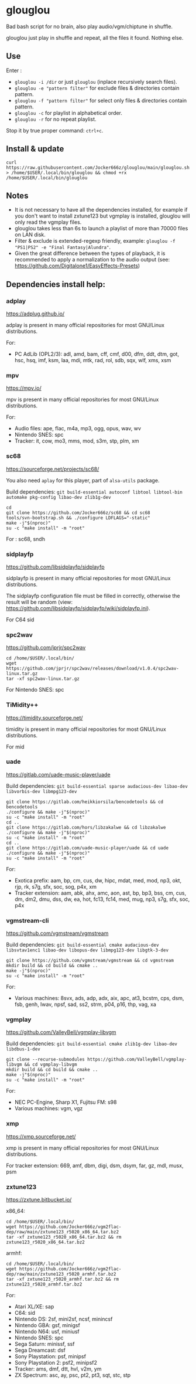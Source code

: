 # glouglou
Bad bash script for no brain, also play audio/vgm/chiptune in shuffle.

glouglou just play in shuffle and repeat, all the files it found. Nothing else.

## Use
Enter :
* `glouglou -i /dir` or just `glouglou` (inplace recursively search files).
* `glouglou -e "pattern filter"` for exclude files & directories contain pattern.
* `glouglou -f "pattern filter"` for select only files & directories contain pattern.
* `glouglou -c` for playlist in alphabetical order.
* `glouglou -r` for no repeat playlist.

Stop it by true proper command: `ctrl+c`.

## Install & update
`curl https://raw.githubusercontent.com/Jocker666z/glouglou/main/glouglou.sh > /home/$USER/.local/bin/glouglou && chmod +rx /home/$USER/.local/bin/glouglou`

## Notes
* It is not necessary to have all the dependencies installed, for example if you don't want to install zxtune123 but vgmplay is installed, glouglou will only read the vgmplay files.
* glouglou takes less than 6s to launch a playlist of more than 70000 files on LAN disk.
* Filter & exclude is extended-regexp friendly, example: `glouglou -f "PS1|PS2" -e "Final Fantasy|Alundra"`.
* Given the great difference between the types of playback, it is recommended to apply a normalization to the audio output (see: https://github.com/Digitalone1/EasyEffects-Presets)

## Dependencies install help:
### adplay
https://adplug.github.io/

adplay is present in many official repositories for most GNU/Linux distributions.

For:
* PC AdLib (OPL2/3): adl, amd, bam, cff, cmf, d00, dfm, ddt, dtm, got, hsc, hsq, imf, ksm, laa, mdi, mtk, rad, rol, sdb, sqx, wlf, xms, xsm

### mpv
https://mpv.io/

mpv is present in many official repositories for most GNU/Linux distributions.

For:
* Audio files: ape, flac, m4a, mp3, ogg, opus, wav, wv
* Nintendo SNES: spc
* Tracker: it, cow, mo3, mms, mod, s3m, stp, plm, xm

### sc68
https://sourceforge.net/projects/sc68/

You also need `aplay` for this player, part of `alsa-utils` package.

Build dependencies: `git build-essential autoconf libtool libtool-bin automake pkg-config libao-dev zlib1g-dev`
```
cd
git clone https://github.com/Jocker666z/sc68 && cd sc68
tools/svn-bootstrap.sh && ./configure LDFLAGS="-static"
make -j"$(nproc)"
su -c "make install" -m "root"
```
For : sc68, sndh

### sidplayfp
https://github.com/libsidplayfp/sidplayfp

sidplayfp is present in many official repositories for most GNU/Linux distributions.

The sidplayfp configuration file must be filled in correctly, otherwise the result will be random (view: https://github.com/libsidplayfp/sidplayfp/wiki/sidplayfp.ini).

For C64 sid

### spc2wav
https://github.com/jprjr/spc2wav

```
cd /home/$USER/.local/bin/
wget https://github.com/jprjr/spc2wav/releases/download/v1.0.4/spc2wav-linux.tar.gz
tar -xf spc2wav-linux.tar.gz
```
For Nintendo SNES: spc

### TiMidity++
https://timidity.sourceforge.net/

timidity is present in many official repositories for most GNU/Linux distributions. 

For mid

### uade
https://gitlab.com/uade-music-player/uade

Build dependencies: `git build-essential sparse audacious-dev libao-dev libvorbis-dev libmpg123-dev`
```
git clone https://gitlab.com/heikkiorsila/bencodetools && cd bencodetools
./configure && make -j"$(nproc)"
su -c "make install" -m "root"
cd ..
git clone https://gitlab.com/hors/libzakalwe && cd libzakalwe
./configure && make -j"$(nproc)"
su -c "make install" -m "root"
cd ..
git clone https://gitlab.com/uade-music-player/uade && cd uade
./configure && make -j"$(nproc)"
su -c "make install" -m "root"
```
For:
* Exotica prefix: aam, bp, cm, cus, dw, hipc, mdat, med, mod, np3, okt, rjp, rk, s7g, sfx, soc, sog, p4x, xm
* Tracker extension: aam, abk, ahx, amc, aon, ast, bp, bp3, bss, cm, cus, dm, dm2, dmu, dss, dw, ea, hot, fc13, fc14, med, mug, np3, s7g, sfx, soc, p4x

### vgmstream-cli
https://github.com/vgmstream/vgmstream

Build dependencies: `git build-essential cmake audacious-dev libsvtav1enc1 libao-dev libopus-dev libmpg123-dev libgtk-3-dev`
```
git clone https://github.com/vgmstream/vgmstream && cd vgmstream
mkdir build && cd build && cmake .. 
make -j"$(nproc)"
su -c "make install" -m "root"
```
For:
* Various machines: 8svx, ads, adp, adx, aix, apc, at3, bcstm, cps, dsm, fsb, genh, lwav, npsf, sad, ss2, strm, p04, p16, thp, vag, xa

### vgmplay
https://github.com/ValleyBell/vgmplay-libvgm

Build dependencies: `git build-essential cmake zlib1g-dev libao-dev libdbus-1-dev`
```
git clone --recurse-submodules https://github.com/ValleyBell/vgmplay-libvgm && cd vgmplay-libvgm
mkdir build && cd build && cmake .. 
make -j"$(nproc)"
su -c "make install" -m "root"
```
For:
* NEC PC-Engine, Sharp X1, Fujitsu FM: s98
* Various machines: vgm, vgz

### xmp
https://xmp.sourceforge.net/

xmp is present in many official repositories for most GNU/Linux distributions. 

For tracker extension: 669, amf, dbm, digi, dsm, dsym, far, gz, mdl, musx, psm

### zxtune123
https://zxtune.bitbucket.io/

x86_64:
```
cd /home/$USER/.local/bin/
wget https://github.com/Jocker666z/vgm2flac-dep/raw/main/zxtune123_r5020_x86_64.tar.bz2
tar -xf zxtune123_r5020_x86_64.tar.bz2 && rm zxtune123_r5020_x86_64.tar.bz2
```
armhf:
```
cd /home/$USER/.local/bin/
wget https://github.com/Jocker666z/vgm2flac-dep/raw/main/zxtune123_r5020_armhf.tar.bz2
tar -xf zxtune123_r5020_armhf.tar.bz2 && rm zxtune123_r5020_armhf.tar.bz2
```
For:
* Atari XL/XE: sap
* C64: sid
* Nintendo DS: 2sf, mini2sf, ncsf, minincsf
* Nintendo GBA: gsf, minigsf
* Nintendo N64: usf, miniusf
* Nintendo SNES: spc
* Sega Saturn: minissf, ssf
* Sega Dreamcast: dsf
* Sony Playstation: psf, minipsf
* Sony Playstation 2: psf2, minipsf2
* Tracker: ams, dmf, dtt, hvl, v2m, ym
* ZX Spectrum: asc, ay, psc, pt2, pt3, sqt, stc, stp
